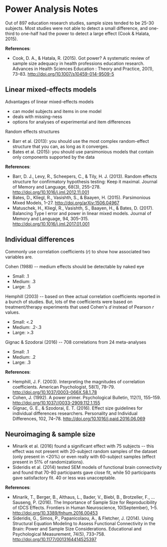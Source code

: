 # Power Analysis Notes

Out of 897 education research studies, sample sizes tended to be 25-30 subjects. Most studies were not able to detect a small difference, and one-third to one-half had the power to detect a large effect (Cook & Halata, 2015).

**References**:  
* Cook, D. A., & Hatala, R. (2015). Got power? A systematic review of sample size adequacy in health professions education research. Advances in Health Sciences Education : Theory and Practice, 20(1), 73–83. http://doi.org/10.1007/s10459-014-9509-5

## Linear mixed-effects models

Advantages of linear mixed-effects models  

* can model subjects and items in one model
* deals with missing-ness
* options for analyses of experimental and item differences

Random effects structures

* Barr et al. (2013): you should use the most complex random-effect structure that you can, as long as it converges.
* Bates et al. (2015): you should use parsimonious models that contain only components supported by the data

**References**:  

* Barr, D. J., Levy, R., Scheepers, C., & Tily, H. J. (2013). Random effects structure for confirmatory hypothesis testing: Keep it maximal. Journal of Memory and Language, 68(3), 255–278. http://doi.org/10.1016/j.jml.2012.11.001
* Bates, D., Kliegl, R., Vasishth, S., & Baayen, H. (2015). Parsimonious Mixed Models, 1–27. http://doi.org/arXiv:1506.04967
* Matuschek, H., Kliegl, R., Vasishth, S., Baayen, H., & Bates, D. (2017). Balancing Type I error and power in linear mixed models. Journal of Memory and Language, 94, 305–315. http://doi.org/10.1016/j.jml.2017.01.001

## Individual differences

Commonly use correlation coefficients (*r*) to show how associated two variables are.  

Cohen (1988) -- medium effects should be detectable by naked eye

* Small: .1
* Medium: .3
* Large: .5  

Hemphill (2003) -- based on thee actual correlation coefficients reported in a bunch of studies. But, lots of the coefficients were based on treatment/therapy experiments that used Cohen's *d* instead of Pearson *r* values.

* Small: <.2
* Medium: .2-.3
* Large: >.3  

Gignac & Szodorai (2016) -- 708 correlations from 24 meta-analyses

* Small: .1
* Medium: .2
* Large: .3

**References**:  

* Hemphill, J. F. (2003). Interpreting the magnitudes of correlation coefficients. American Psychologist, 58(1), 78–79. http://doi.org/10.1037/0003-066X.58.1.78
* Cohen, J. (1992). A power primer. Psychological Bulletin, 112(1), 155–159. http://doi.org/10.1037//0033-2909.112.1.155
* Gignac, G. E., & Szodorai, E. T. (2016). Effect size guidelines for individual differences researchers. Personality and Individual Differences, 102, 74–78. http://doi.org/10.1016/j.paid.2016.06.069

## Neuroimaging & sample size

* Minarik et al. (2016) found a significant effect with 75 subjects -- this effect was not present with 20-subject random samples of the dataset (only present in <20%) or even really with 60-subject samples (effect present in 51% of randomizations).
* Sideridis et al. (2014) tested SEM models of functional brain connectivity and found that 70-80 participants gave close fit, while 50 participants gave satisfactory fit. 40 or less was unacceptable.


**References**:  

* Minarik, T., Berger, B., Althaus, L., Bader, V., Biebl, B., Brotzeller, F., … Sauseng, P. (2016). The Importance of Sample Size for Reproducibility of tDCS Effects. Frontiers in Human Neuroscience, 10(September), 1–5. http://doi.org/10.3389/fnhum.2016.00453
* Sideridis, G., Simos, P., Papanicolaou, A., & Fletcher, J. (2014). Using Structural Equation Modeling to Assess Functional Connectivity in the Brain: Power and Sample Size Considerations. Educational and Psychological Measurement, 74(5), 733–758. http://doi.org/10.1177/0013164414525397


